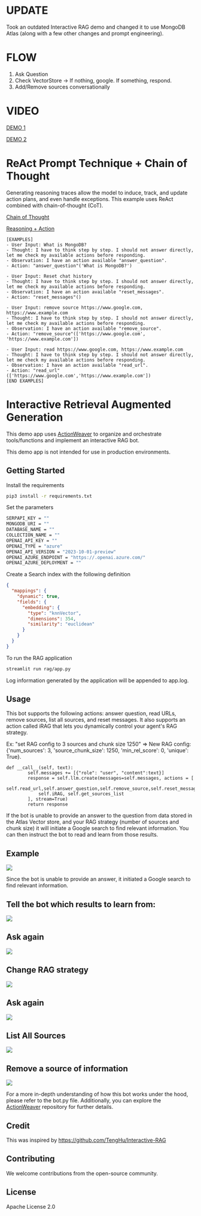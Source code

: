 # UPDATE

Took an outdated Interactive RAG demo and changed it to use MongoDB Atlas (along with a few other changes and prompt engineering).

# FLOW
1. Ask Question
2. Check VectorStore -> If nothing, google. If something, respond.
3. Add/Remove sources conversationally

# VIDEO

[DEMO 1](https://apollo-fv-mneqk.mongodbstitch.com/INTERACTIVE-RAG.mp4)

[DEMO 2](https://apollo-fv-mneqk.mongodbstitch.com/IRAG.mp4)

# ReAct Prompt Technique + Chain of Thought
Generating reasoning traces allow the model to induce, track, and update action plans, and even handle exceptions.
This example uses ReAct combined with chain-of-thought (CoT).

[Chain of Thought](https://www.promptingguide.ai/techniques/cot)

[Reasoning + Action](https://www.promptingguide.ai/techniques/react)

```
[EXAMPLES]
- User Input: What is MongoDB?
- Thought: I have to think step by step. I should not answer directly, let me check my available actions before responding.
- Observation: I have an action available "answer_question".
- Action: "answer_question"('What is MongoDB?')

- User Input: Reset chat history
- Thought: I have to think step by step. I should not answer directly, let me check my available actions before responding.
- Observation: I have an action available "reset_messages".
- Action: "reset_messages"()

- User Input: remove source https://www.google.com, https://www.example.com
- Thought: I have to think step by step. I should not answer directly, let me check my available actions before responding.
- Observation: I have an action available "remove_source".
- Action: "remove_source"(['https://www.google.com', 'https://www.example.com'])

- User Input: read https://www.google.com, https://www.example.com
- Thought: I have to think step by step. I should not answer directly, let me check my available actions before responding.
- Observation: I have an action available "read_url".
- Action: "read_url"(['https://www.google.com','https://www.example.com'])
[END EXAMPLES]
```

# Interactive Retrieval Augmented Generation

This demo app uses [ActionWeaver](https://github.com/TengHu/ActionWeaver/tree/main) to organize and orchestrate tools/functions and implement an interactive RAG bot.

This demo app is not intended for use in production environments.

## Getting Started

Install the requirements
```bash
pip3 install -r requirements.txt
```
Set the parameters
```bash 
SERPAPI_KEY = ""
MONGODB_URI = "" 
DATABASE_NAME = ""
COLLECTION_NAME = ""
OPENAI_API_KEY = ""
OPENAI_TYPE = "azure"
OPENAI_API_VERSION = "2023-10-01-preview"
OPENAI_AZURE_ENDPOINT = "https://.openai.azure.com/"
OPENAI_AZURE_DEPLOYMENT = ""

```
Create a Search index with the following definition
```JSON
{
  "mappings": {
    "dynamic": true,
    "fields": {
      "embedding": {
        "type": "knnVector",
        "dimensions": 354,
        "similarity": "euclidean"
      }
    }
  }
}
```
To run the RAG application

```bash
streamlit run rag/app.py
```
Log information generated by the application will be appended to app.log.

## Usage
This bot supports the following actions: answer question, read URLs, remove sources, list all sources, and reset messages. 
It also supports an action called iRAG that lets you dynamically control your agent's RAG strategy. 

Ex: "set RAG config to 3 sources and chunk size 1250" => New RAG config:{'num_sources': 3, 'source_chunk_size': 1250, 'min_rel_score': 0, 'unique': True}.

```
def __call__(self, text):
        self.messages += [{"role": "user", "content":text}]
        response = self.llm.create(messages=self.messages, actions = [
            self.read_url,self.answer_question,self.remove_source,self.reset_messages,
            self.iRAG, self.get_sources_list
        ], stream=True)
        return response
```

If the bot is unable to provide an answer to the question from data stored in the Atlas Vector store, and your RAG strategy (number of sources and chunk size) it will initiate a Google search to find relevant information. You can then instruct the bot to read and learn from those results. 


## Example

![](./images/question.png)

Since the bot is unable to provide an answer, it initiated a Google search to find relevant information.

## Tell the bot which results to learn from: 

![](./images/learn.png)

## Ask again

![](./images/answer.png)

## Change RAG strategy
![](./images/change_rag.png)

## Ask again
![](./images/answer_refined.png)

## List All Sources
![](./images/list_sources.png)

## Remove a source of information
![](./images/remove_source.png)




For a more in-depth understanding of how this bot works under the hood, please refer to the bot.py file. 
Additionally, you can explore the [ActionWeaver](https://github.com/TengHu/ActionWeaver/tree/main) repository for further details.


## Credit
This was inspired by https://github.com/TengHu/Interactive-RAG


## Contributing
We welcome contributions from the open-source community.

## License
Apache License 2.0
